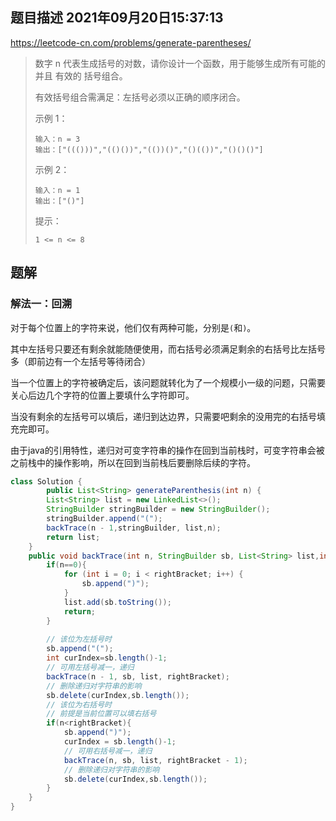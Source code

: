 ## 题目描述	2021年09月20日15:37:13

https://leetcode-cn.com/problems/generate-parentheses/

>   数字 n 代表生成括号的对数，请你设计一个函数，用于能够生成所有可能的并且 有效的 括号组合。
>
>   有效括号组合需满足：左括号必须以正确的顺序闭合。
>
>    
>
>   示例 1：
>
>   ```
>   输入：n = 3
>   输出：["((()))","(()())","(())()","()(())","()()()"]
>   ```
>
>   示例 2：
>
>   ```
>   输入：n = 1
>   输出：["()"]
>   ```
>
>
>   提示：
>
>   `1 <= n <= 8`

## 题解

### 解法一：回溯

对于每个位置上的字符来说，他们仅有两种可能，分别是`(`和`)`。

其中左括号只要还有剩余就能随便使用，而右括号必须满足剩余的右括号比左括号多（即前边有一个左括号等待闭合）

当一个位置上的字符被确定后，该问题就转化为了一个规模小一级的问题，只需要关心后边几个字符的位置上要填什么字符即可。

当没有剩余的左括号可以填后，递归到达边界，只需要吧剩余的没用完的右括号填充完即可。

由于java的引用特性，递归对可变字符串的操作在回到当前栈时，可变字符串会被之前栈中的操作影响，所以在回到当前栈后要删除后续的字符。

```java
class Solution {
        public List<String> generateParenthesis(int n) {
        List<String> list = new LinkedList<>();
        StringBuilder stringBuilder = new StringBuilder();
        stringBuilder.append("(");
        backTrace(n - 1,stringBuilder, list,n);
        return list;
    }
    public void backTrace(int n, StringBuilder sb, List<String> list,int rightBracket) {
        if(n==0){
            for (int i = 0; i < rightBracket; i++) {
                sb.append(")");
            }
            list.add(sb.toString());
            return;
        }
        
        // 该位为左括号时
        sb.append("(");
        int curIndex=sb.length()-1;
        // 可用左括号减一，递归
        backTrace(n - 1, sb, list, rightBracket);
        // 删除递归对字符串的影响
        sb.delete(curIndex,sb.length());
        // 该位为右括号时
        // 前提是当前位置可以填右括号
        if(n<rightBracket){
            sb.append(")");
            curIndex = sb.length()-1;
            // 可用右括号减一，递归
            backTrace(n, sb, list, rightBracket - 1);
            // 删除递归对字符串的影响
            sb.delete(curIndex,sb.length());
        }
    }
}
```

